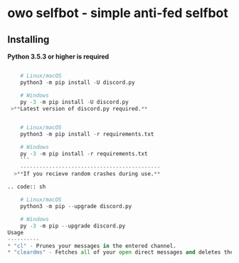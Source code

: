 owo selfbot - simple anti-fed selfbot
==========

Installing
----------

**Python 3.5.3 or higher is required**

```py

    # Linux/macOS
    python3 -m pip install -U discord.py

    # Windows
    py -3 -m pip install -U discord.py
 >**Latest version of discord.py required.**
 ```
 ```py
 
     # Linux/macOS
     python3 -m pip install -r requirements.txt
 
     # Windows
     py -3 -m pip install -r requirements.txt
     ```
     --------------------------------------------
   >**If you recieve random crashes during use.**

 .. code:: sh
     
     # Linux/macOS
     python3 -m pip --upgrade discord.py

     # Windows
     py -3 -m pip --upgrade discord.py
Usage
----------
* "cl" - Prunes your messages in the entered channel.
* "cleardms" - Fetches all of your open direct messages and deletes them.
  
